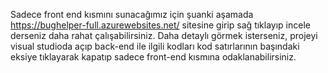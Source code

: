 Sadece front end kısmını sunacağımız için şuanki aşamada https://bughelper-full.azurewebsites.net/ sitesine girip sağ tıklayıp incele derseniz daha rahat çalışabilirsiniz. Daha detaylı görmek isterseniz, projeyi visual studioda açıp back-end ile ilgili kodları kod satırlarının başındaki eksiye tıklayarak kapatıp sadece front-end kısmına odaklanabilirsiniz.

